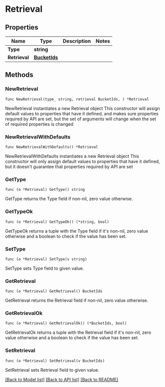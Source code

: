 # Retrieval

## Properties

Name | Type | Description | Notes
------------ | ------------- | ------------- | -------------
**Type** | **string** |  | 
**Retrieval** | [**BucketIds**](BucketIds.md) |  | 

## Methods

### NewRetrieval

`func NewRetrieval(type_ string, retrieval BucketIds, ) *Retrieval`

NewRetrieval instantiates a new Retrieval object
This constructor will assign default values to properties that have it defined,
and makes sure properties required by API are set, but the set of arguments
will change when the set of required properties is changed

### NewRetrievalWithDefaults

`func NewRetrievalWithDefaults() *Retrieval`

NewRetrievalWithDefaults instantiates a new Retrieval object
This constructor will only assign default values to properties that have it defined,
but it doesn't guarantee that properties required by API are set

### GetType

`func (o *Retrieval) GetType() string`

GetType returns the Type field if non-nil, zero value otherwise.

### GetTypeOk

`func (o *Retrieval) GetTypeOk() (*string, bool)`

GetTypeOk returns a tuple with the Type field if it's non-nil, zero value otherwise
and a boolean to check if the value has been set.

### SetType

`func (o *Retrieval) SetType(v string)`

SetType sets Type field to given value.


### GetRetrieval

`func (o *Retrieval) GetRetrieval() BucketIds`

GetRetrieval returns the Retrieval field if non-nil, zero value otherwise.

### GetRetrievalOk

`func (o *Retrieval) GetRetrievalOk() (*BucketIds, bool)`

GetRetrievalOk returns a tuple with the Retrieval field if it's non-nil, zero value otherwise
and a boolean to check if the value has been set.

### SetRetrieval

`func (o *Retrieval) SetRetrieval(v BucketIds)`

SetRetrieval sets Retrieval field to given value.



[[Back to Model list]](../README.md#documentation-for-models) [[Back to API list]](../README.md#documentation-for-api-endpoints) [[Back to README]](../README.md)


